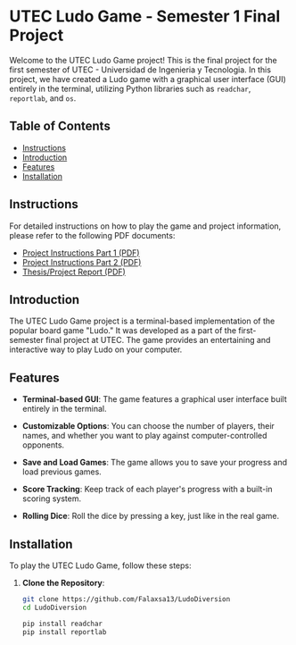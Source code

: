 # UTEC Ludo Game - Semester 1 Final Project

Welcome to the UTEC Ludo Game project! This is the final project for the first semester of UTEC - Universidad de Ingenieria y Tecnologia. In this project, we have created a Ludo game with a graphical user interface (GUI) entirely in the terminal, utilizing Python libraries such as `readchar`, `reportlab`, and `os`.

## Table of Contents

- [Instructions](#instructions)
- [Introduction](#introduction)
- [Features](#features)
- [Installation](#installation)

## Instructions

For detailed instructions on how to play the game and project information, please refer to the following PDF documents:

- [Project Instructions Part 1 (PDF)](https://github.com/Falaxsa13/LudoDiversion/releases/download/PDF's/Proyecto.Part.1.pdf)
- [Project Instructions Part 2 (PDF)](https://github.com/Falaxsa13/LudoDiversion/releases/download/PDF's/Proyecto.Part.2.pdf)
- [Thesis/Project Report (PDF)](https://github.com/Falaxsa13/LudoDiversion/releases/download/PDF's/Inform.pdf)

## Introduction

The UTEC Ludo Game project is a terminal-based implementation of the popular board game "Ludo." It was developed as a part of the first-semester final project at UTEC. The game provides an entertaining and interactive way to play Ludo on your computer.

## Features

- **Terminal-based GUI**: The game features a graphical user interface built entirely in the terminal.

- **Customizable Options**: You can choose the number of players, their names, and whether you want to play against computer-controlled opponents.

- **Save and Load Games**: The game allows you to save your progress and load previous games.

- **Score Tracking**: Keep track of each player's progress with a built-in scoring system.

- **Rolling Dice**: Roll the dice by pressing a key, just like in the real game.

## Installation

To play the UTEC Ludo Game, follow these steps:

1. **Clone the Repository**:

   ```bash
   git clone https://github.com/Falaxsa13/LudoDiversion
   cd LudoDiversion

   pip install readchar
   pip install reportlab
